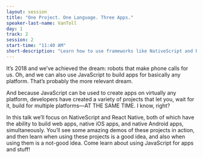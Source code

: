 ```yaml
---
layout: session
title: "One Project. One Language. Three Apps."
speaker-last-name: VanToll
day: 1
track: 2
session: 2
start-time: "11:40 AM"
short-description: "Learn how to use frameworks like NativeScript and React Native to build web apps, native iOS apps, and native Android apps - simultaneously."
---
```


It’s 2018 and we’ve achieved the dream: robots that make phone calls for us. Oh, and we can also use JavaScript to build apps for basically any platform. That’s probably the more relevant dream.

And because JavaScript can be used to create apps on virtually any platform, developers have created a variety of projects that let you, wait for it, build for multiple platforms—AT THE SAME TIME. I know, right?

In this talk we’ll focus on NativeScript and React Native, both of which have the ability to build web apps, native iOS apps, and native Android apps, simultaneously. You’ll see some amazing demos of these projects in action, and then learn when using these projects is a good idea, and also when using them is a not-good idea. Come learn about using JavaScript for apps and stuff!